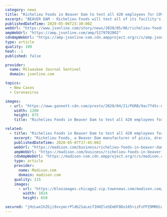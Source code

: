 ```yaml
---
category: news
title: "Richelieu Foods in Beaver Dam to test all 420 employees for COVID-19 after 8 test positive at its plant"
excerpt: "BEAVER DAM - Richelieu Foods will test all of its facility's 420 employees for COVID-19 after eight employees tested positive for the virus in the last week, the company said Wednesday. Richelieu, which makes pizza, dressings and sauces, will also close the plant for the rest of the week, according to a news release from the company."
publishedDateTime: 2020-05-06T23:30:00Z
webUrl: "https://www.jsonline.com/story/news/2020/05/06/richelieu-foods-beaver-dam-employer-test-420-workers-covid-19/5179702002/"
ampWebUrl: "https://amp.jsonline.com/amp/5179702002"
cdnAmpWebUrl: "https://amp-jsonline-com.cdn.ampproject.org/c/s/amp.jsonline.com/amp/5179702002"
type: article
quality: 109
heat: -1
published: false

provider:
  name: Milwaukee Journal Sentinel
  domain: jsonline.com

topics:
  - New Cases
  - Coronavirus

images:
  - url: "https://www.gannett-cdn.com/presto/2020/04/21/PGRB/9ac7f45c-dac4-408f-bcb4-238491ee8d5a-COVID-19_in_Wisconsin_2.png?auto=webp&crop=3346,1883,x0,y728&format=pjpg&width=1200"
    width: 1200
    height: 675
    title: "Richelieu Foods in Beaver Dam to test all 420 employees for COVID-19 after 8 test positive at its plant"

related:
  - title: "Richelieu Foods in Beaver Dam to test all 420 employees for COVID-19 after 8 test positive"
    excerpt: "Richelieu Foods, a Beaver Dam manufacturer of pizza, dressings and sauces, said it will test all 420 employees and close for a week after eight people who work there were"
    publishedDateTime: 2020-05-07T17:45:00Z
    webUrl: "https://madison.com/business/richelieu-foods-in-beaver-dam-to-test-all-420-employees-for-covid-19-after-8/article_817abf0b-5b2e-5433-9c7c-6688042ab473.html"
    ampWebUrl: "https://madison.com/business/richelieu-foods-in-beaver-dam-to-test-all-420-employees-for-covid-19-after-8/article_817abf0b-5b2e-5433-9c7c-6688042ab473.amp.html"
    cdnAmpWebUrl: "https://madison-com.cdn.ampproject.org/c/s/madison.com/business/richelieu-foods-in-beaver-dam-to-test-all-420-employees-for-covid-19-after-8/article_817abf0b-5b2e-5433-9c7c-6688042ab473.amp.html"
    type: article
    provider:
      name: Madison.com
      domain: madison.com
    quality: 115
    images:
      - url: "https://bloximages.chicago2.vip.townnews.com/madison.com/content/tncms/assets/v3/editorial/d/7d/d7de10ed-4c82-5cd8-9c5e-4b9d73494d3e/5eb43eb0709da.image.jpg?resize=1024%2C650"
        width: 1024
        height: 650

secured: "jHzLwe1hZGji9xvymcrPldb21aLeifIHHZleSEmOF8Do105+izFsFPZ9MMdiuscu/poxYJ0jiKDxDSJxtf29Zb9eQHNBH+i5AImjcRTu+O/+2jGqYiYRQ0utnddnlp9QV0nzZEonIeeOJXmxpcNtqosGXXFSkh35tmnlCFVMqI6Pi3YQ/FyebfydfJf1k8z/ijuxw2cwCOKLtR2P3kGF7s2WacOpeHZ98+8Ys8k4pYEkDiOb7NSTSErnxBdV5wwTtJaRTR/+v12hT88r08Ji32qb6LKTIjFFLNP8R7Uocu/S/8QQD7WvdSS5zifPmYZurz316x0A+iDpp+xXEH1JQD7ueN8Od1Bp+RDqFFUqhtB/lIz1pyNE8AJ/WrnCa3kfWL3xpBLh7sQwv6NiK/9+pR2TOdhpg0WcLabqJG+xbSrQgwLb7+kVJaZ6WSgyrpkV1w1t8wzR2hAP3UyxdEN+2zPNm1pfbOwEqz5mXuU3oIQ=;g5OH1KMBaXfP1VQ2Js/NSQ=="
---
```


